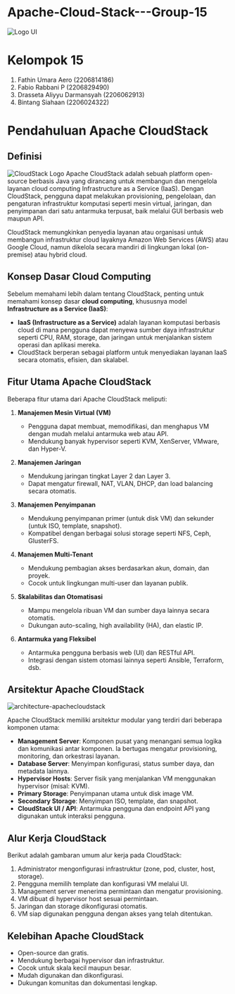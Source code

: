# Apache-Cloud-Stack---Group-15
![Logo UI](https://github.com/user-attachments/assets/6b900171-e796-4035-920c-06590350d884)

# Kelompok 15
1. Fathin Umara Aero (2206814186)
2. Fabio Rabbani P (2206829490)
3. Drasseta Aliyyu Darmansyah (2206062913)
4. Bintang Siahaan (2206024322)

# Pendahuluan Apache CloudStack

## Definisi
![CloudStack Logo](https://upload.wikimedia.org/wikipedia/commons/7/70/Apache_CloudStack_Logo.svg)
Apache CloudStack adalah sebuah platform open-source berbasis Java yang dirancang untuk membangun dan mengelola layanan cloud computing Infrastructure as a Service (IaaS). Dengan CloudStack, pengguna dapat melakukan provisioning, pengelolaan, dan pengaturan infrastruktur komputasi seperti mesin virtual, jaringan, dan penyimpanan dari satu antarmuka terpusat, baik melalui GUI berbasis web maupun API.

CloudStack memungkinkan penyedia layanan atau organisasi untuk membangun infrastruktur cloud layaknya Amazon Web Services (AWS) atau Google Cloud, namun dikelola secara mandiri di lingkungan lokal (on-premise) atau hybrid cloud.

## Konsep Dasar Cloud Computing

Sebelum memahami lebih dalam tentang CloudStack, penting untuk memahami konsep dasar **cloud computing**, khususnya model **Infrastructure as a Service (IaaS)**:

- **IaaS (Infrastructure as a Service)** adalah layanan komputasi berbasis cloud di mana pengguna dapat menyewa sumber daya infrastruktur seperti CPU, RAM, storage, dan jaringan untuk menjalankan sistem operasi dan aplikasi mereka.
- CloudStack berperan sebagai platform untuk menyediakan layanan IaaS secara otomatis, efisien, dan skalabel.

## Fitur Utama Apache CloudStack

Beberapa fitur utama dari Apache CloudStack meliputi:

1. **Manajemen Mesin Virtual (VM)**
   - Pengguna dapat membuat, memodifikasi, dan menghapus VM dengan mudah melalui antarmuka web atau API.
   - Mendukung banyak hypervisor seperti KVM, XenServer, VMware, dan Hyper-V.

2. **Manajemen Jaringan**
   - Mendukung jaringan tingkat Layer 2 dan Layer 3.
   - Dapat mengatur firewall, NAT, VLAN, DHCP, dan load balancing secara otomatis.

3. **Manajemen Penyimpanan**
   - Mendukung penyimpanan primer (untuk disk VM) dan sekunder (untuk ISO, template, snapshot).
   - Kompatibel dengan berbagai solusi storage seperti NFS, Ceph, GlusterFS.

4. **Manajemen Multi-Tenant**
   - Mendukung pembagian akses berdasarkan akun, domain, dan proyek.
   - Cocok untuk lingkungan multi-user dan layanan publik.

5. **Skalabilitas dan Otomatisasi**
   - Mampu mengelola ribuan VM dan sumber daya lainnya secara otomatis.
   - Dukungan auto-scaling, high availability (HA), dan elastic IP.

6. **Antarmuka yang Fleksibel**
   - Antarmuka pengguna berbasis web (UI) dan RESTful API.
   - Integrasi dengan sistem otomasi lainnya seperti Ansible, Terraform, dsb.

## Arsitektur Apache CloudStack
![architecture-apachecloudstack](https://github.com/user-attachments/assets/76bbd96e-09d4-455f-937c-a97635e68eb2)

Apache CloudStack memiliki arsitektur modular yang terdiri dari beberapa komponen utama:

- **Management Server**: Komponen pusat yang menangani semua logika dan komunikasi antar komponen. Ia bertugas mengatur provisioning, monitoring, dan orkestrasi layanan.
- **Database Server**: Menyimpan konfigurasi, status sumber daya, dan metadata lainnya.
- **Hypervisor Hosts**: Server fisik yang menjalankan VM menggunakan hypervisor (misal: KVM).
- **Primary Storage**: Penyimpanan utama untuk disk image VM.
- **Secondary Storage**: Menyimpan ISO, template, dan snapshot.
- **CloudStack UI / API**: Antarmuka pengguna dan endpoint API yang digunakan untuk interaksi pengguna.

## Alur Kerja CloudStack

Berikut adalah gambaran umum alur kerja pada CloudStack:

1. Administrator mengonfigurasi infrastruktur (zone, pod, cluster, host, storage).
2. Pengguna memilih template dan konfigurasi VM melalui UI.
3. Management server menerima permintaan dan mengatur provisioning.
4. VM dibuat di hypervisor host sesuai permintaan.
5. Jaringan dan storage dikonfigurasi otomatis.
6. VM siap digunakan pengguna dengan akses yang telah ditentukan.

## Kelebihan Apache CloudStack

- Open-source dan gratis.
- Mendukung berbagai hypervisor dan infrastruktur.
- Cocok untuk skala kecil maupun besar.
- Mudah digunakan dan dikonfigurasi.
- Dukungan komunitas dan dokumentasi lengkap.
